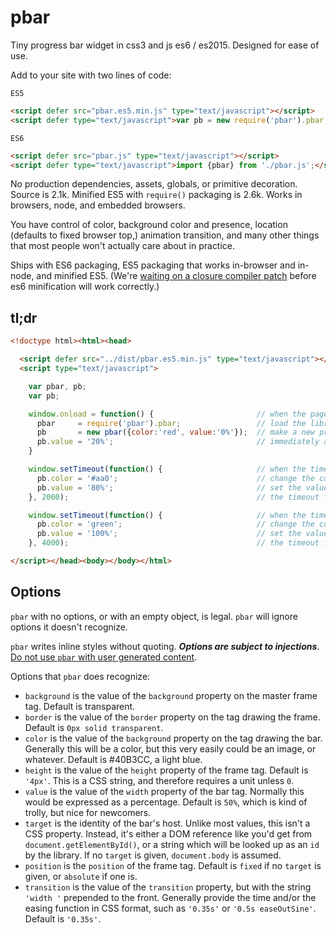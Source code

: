 # pbar
Tiny progress bar widget in css3 and js es6 / es2015.  Designed for ease of use.

Add to your site with two lines of code:

`ES5`
```html
<script defer src="pbar.es5.min.js" type="text/javascript"></script>
<script defer type="text/javascript">var pb = new require('pbar').pbar;</script>
```

`ES6`
```html
<script defer src="pbar.js" type="text/javascript"></script>
<script defer type="text/javascript">import {pbar} from './pbar.js';</script>
```

No production dependencies, assets, globals, or primitive decoration.  Source is 2.1k.  Minified ES5 with `require()` packaging is 2.6k.  Works in browsers, node, and embedded browsers.

You have control of color, background color and presence, location (defaults to fixed browser top,) animation transition, and many other things that most people won't actually care about in practice.

Ships with ES6 packaging, ES5 packaging that works in-browser and in-node, and minified ES5.  (We're [waiting on a closure compiler patch](https://github.com/google/closure-compiler/commit/d62eb21375427b25b87490cedd833ce4f6cd0371) before es6 minification will work correctly.)

## tl;dr
```html
<!doctype html><html><head>

  <script defer src="../dist/pbar.es5.min.js" type="text/javascript"></script>
  <script type="text/javascript">

    var pbar, pb;
    var pb;

    window.onload = function() {                       // when the page loads
      pbar     = require('pbar').pbar;                 // load the library
      pb       = new pbar({color:'red', value:'0%'});  // make a new progress bar, initially red and empty
      pb.value = '20%';                                // immediately animate to 20%
    }

    window.setTimeout(function() {                     // when the timeout fires
      pb.color = '#aa0';                               // change the color to dark yellow
      pb.value = '80%';                                // set the value to 80%
    }, 2000);                                          // the timeout fires in two seconds

    window.setTimeout(function() {                     // when the timeout fires
      pb.color = 'green';                              // change the color to green
      pb.value = '100%';                               // set the value to 100%
    }, 4000);                                          // the timeout fires in four seconds

</script></head><body></body></html>
```

## Options

`pbar` with no options, or with an empty object, is legal.  `pbar` will ignore options it doesn't recognize.

`pbar` writes inline styles without quoting.  ***Options are subject to injections***.  <u>Do not use `pbar` with user generated content</u>.

Options that `pbar` does recognize:
 * `background` is the value of the `background` property on the master frame tag.  Default is transparent.
 * `border` is the value of the `border` property on the tag drawing the frame.  Default is `0px solid transparent`.
 * `color` is the value of the `background` property on the tag drawing the bar.  Generally this will be a color, but this very easily could be an image, or whatever.  Default is #40B3CC, a light blue.
 * `height` is the value of the `height` property of the frame tag.  Default is `'4px'`.  This is a CSS string, and therefore requires a unit unless `0`.
 * `value` is the value of the `width` property of the bar tag.  Normally this would be expressed as a percentage.  Default is `50%`, which is kind of trolly, but nice for newcomers.
 * `target` is the identity of the bar's host.  Unlike most values, this isn't a CSS property.  Instead, it's either a DOM reference like you'd get from `document.getElementById()`, or a string which will be looked up as an `id` by the library.  If no `target` is given, `document.body` is assumed.
 * `position` is the `position` of the frame tag.  Default is `fixed` if no `target` is given, or `absolute` if one is.
 * `transition` is the value of the `transition` property, but with the string `'width '` prepended to the front.  Generally provide the time and/or the easing function in CSS format, such as `'0.35s'` or `'0.5s easeOutSine'`.  Default is `'0.35s'`.
